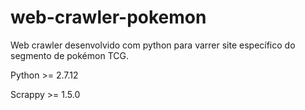 # web-crawler-pokemon
Web crawler desenvolvido com python para varrer site específico do segmento de pokémon TCG.

Python >= 2.7.12

Scrappy >= 1.5.0
